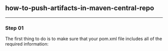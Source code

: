 ## how-to-push-artifacts-in-maven-central-repo

---

### Step 01
The first thing to do is to make sure that your pom.xml file includes all of the required information:

